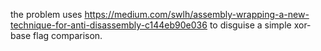 the problem uses https://medium.com/swlh/assembly-wrapping-a-new-technique-for-anti-disassembly-c144eb90e036
to disguise a simple xor-base flag comparison.
